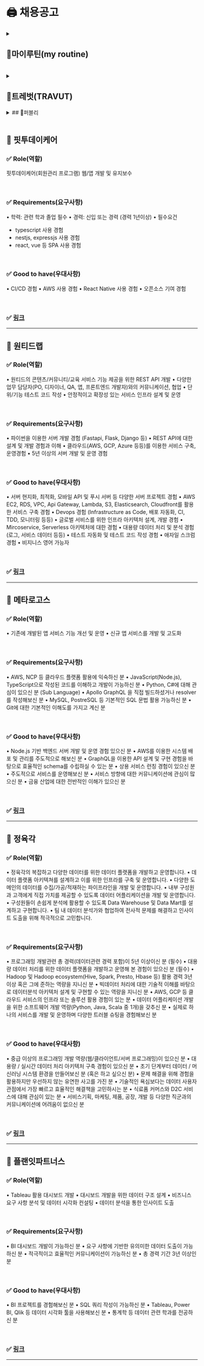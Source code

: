 #  🖨 채용공고



<details>
<summary>

## 🏢마이루틴(my routine)
</summary>

### ✅ Role(역할)

1. 마이루틴 앱/웹 서비스를 만듭니다.
       • 마이루틴 웹 서비스는 React, 모바일 앱은 React Native로 구현하였으며, 일부 네이티브 코드를 제외하고 모두 TypeScript로 작성되어있습니다. 자세한 스택은 아래의 사용 기술 항목을 확인해주세요.
2. 민첩하게 움직입니다.
       • 매일 스크럼을 진행하면서 자신의 상태를 공유합니다. 작업을 진행하며 알게 된 새로운 정보를 이야기하고, 필요하다면 일정을 재조정합니다.
       • 수시로 동료와 소통하며 필요한 도움을 주고 받습니다.
       • 매주 얻은 새로운 정보를 토대로 다음 주의 일정을 함께 계획합니다.
3. 지식을 나누고 함께 성장합니다.
       • 매주 금요일마다 개발 회고를 진행하며 함께 더 잘 해낼 수 있는 방법을 고민합니다.
       • 모든 팀원이 함께하는 코드 리뷰, 페어 프로그래밍을 적극적으로 권장합니다.

<br>



### ✅ Requirements(요구사항)

• 마이루틴이 사용하는 기술에 익숙하거나, 배우는 것에 어려움이 없어야 합니다.
• 적극적이고 안전한 커뮤니케이션을 통해 정보와 지식을 동료와 활발히 공유할 수 있어야 합니다.
• 여러 제약 속에서, 상황과 문제에 대한 이해를 통해 실용적인 변화를 지속적으로 만들 수 있어야 합니다.
• 다양한 환경에서의 개발 경험에 열려있고, 실제로 도전하는 일에서 즐거움을 느낄 수 있어야 합니다.

<br>



### ✅ Good to have(우대사항)

• 유저 경험에 대한 고민을 통해 만들고 있던 소프트웨어를 개선하고, 유저로부터 긍정적인 피드백을 받은 경험이 있으시면 좋습니다.
• 팀의 업무 방식이나 문화에서 문제를 인식하고 긍정적인 방향으로의 변화를 주도한 경험이 있으시면 좋습니다.
• 한번도 경험해보지 못한 새로운 종류의 도전을 맞닥뜨리고 그것을 성취해낸 경험이 있으시면 좋습니다.

<br>



### ✅ [링크](https://www.wanted.co.kr/wd/117346)

</details>

<br>

<details>
<summary>

## 🏢트레벗(TRAVUT)
</summary>

### ✅ Role(역할)

현재 출시 운영 중인 모바일앱 개발 및 운영 지원

• 총 4개 앱 운영 중 (iOS/안드로이드 , 여행자 및 여행 가이드 앱)
• 주요 기술 기반: 
   \- Frontend: ReactNative
   \- Backend: Amazon Serverless (Appsync / Lambda / RDS ) 
• 1~2개월 주기 배포 진행 

<br>



### ✅ Requirements(요구사항)

• (제일 중요!)개발에 열정이 있으신분 
• 풀스택 개발자로 성장하고 싶으신분
• 글로벌 서비스를 구축/운영 해보고 싶으신분

<br>



### ✅ Good to have(우대사항)

• 여행을 좋아하는 개발자
• 앱 출시 경험자
• 팀 프로젝트 경험자

<br>



### ✅ [링크](https://www.wanted.co.kr/wd/104339)

</details>

<details>
<summary>
## 🏢퍼블리
</summary>

### ✅ Role(역할)

• 위하이어(B2B SaaS) or 커리어리 or 퍼블리 멤버십 웹 / 앱 개발
• 확장성/생산성/안정성을 고려하여 서비스 주요 피처(API, Web, App 포함) 개발
• 사용자 문제 해결을 위한 신규 피처(feature) 개발에 관한 논의에 참여


<br>



### ✅ Requirements(요구사항)

• 컴퓨터공학 또는 관련 학문을 전공: Data Structure, OOP, Algorithm, Database, Network 등 컴퓨터 과학의 기초지식에 대한 높은 이해를 갖추신 분
• 함께 협업하는 사람들과 논리적으로 의사소통 할 수 있는 분
• 문제 해결을 위해 필요한 지식을 빠르게 파악하고, 이를 습득하는 것에 자신 있는 사람


<br>



### ✅ Good to have(우대사항)

• 커뮤니케이션 및 협업 경험: 엔지니어 외에 다른 역할을 맡은 사람을 포함하여 3인 이상의 팀(Cross functional team)으로 제품 개발을 해본 경험 (개인 프로젝트 / 팀 프로젝트 무관)
• 태스크 쪼개기, 작업 시간 예측, TDD, 코드 리뷰 등의 애자일 문화에 친숙한 분
• 장기적인 관점으로 확장성 있고 유연하게 설계하는 것이 습관화 되어있는 분
• 평소 코딩 시 성능이나 품질을 위해 노력하시는 분
• 제품 개발을 가설-검증의 iteration을 통해 진행하고 데이터 중심적으로 결정을 내리는 문화에 관심이 많은 분(린 스타트업)
<br>



### ✅ [링크](https://www.jumpit.co.kr/position/5377)
</details>

<br>


## 🏢 핏투데이케어

### ✅ Role(역할)


핏투데이케어(회원관리 프로그램) 웹/앱 개발 및 유지보수


<br>



### ✅ Requirements(요구사항)

• 학력: 관련 학과 졸업 필수
• 경력: 신입 또는 경력 (경력 1년이상)
• 필수요건

- typescript 사용 경험
- nestjs, expressjs 사용 경험
- react, vue 등 SPA 사용 경험

<br>



### ✅ Good to have(우대사항)

• CI/CD 경험
• AWS 사용 경험
• React Native 사용 경험
• 오픈소스 기여 경험

<br>



### ✅ [링크](https://www.jumpit.co.kr/position/10204)

---

## 🏢 원티드랩

### ✅ Role(역할)

• 원티드의 콘텐츠/커뮤니티/교육 서비스 기능 제공을 위한 REST API 개발
• 다양한 업무 담당자(PO, 디자이너, QA, 앱, 프론트엔드 개발자)와의 커뮤니케이션, 협업
• 단위/기능 테스트 코드 작성
• 안정적이고 확장성 있는 서비스 인프라 설계 및 운영

<br>



### ✅ Requirements(요구사항)

• 파이썬을 이용한 서버 개발 경험 (Fastapi, Flask, Django 등)
• REST API에 대한 설계 및 개발 경험과 이해
• 클라우드(AWS, GCP, Azure 등등)를 이용한 서비스 구축, 운영경험
• 5년 이상의 서버 개발 및 운영 경험

<br>



### ✅ Good to have(우대사항)

• 서버 현지화, 최적화, 모바일 API 및 푸시 서버 등 다양한 서버 프로젝트 경험
• AWS EC2, RDS, VPC, Api Gateway, Lambda, S3, Elasticsearch, Cloudfront를 활용한 서비스 구축 경험
• Devops 경험 (Infrastructure as Code, 배포 자동화, CI, TDD, 모니터링 등등)
• 글로벌 서비스를 위한 인프라 아키텍처 설계, 개발 경험
• Mircoservice, Serverless 아키텍처에 대한 경험
• 대용량 데이터 처리 및 분석 경험 (로그, 서비스 데이터 등등)
• 테스트 자동화 및 테스트 코드 작성 경험
• 애자일 스크럼 경험
• 비지니스 영어 가능자

<br>



### ✅ [링크](https://www.wanted.co.kr/wd/120233)

---

## 🏢 메타로고스

### ✅ Role(역할)


• 기존에 개발된 앱 서비스 기능 개선 및 운영
• 신규 앱 서비스를 개발 및 고도화


<br>



### ✅ Requirements(요구사항)

• AWS, NCP 등 클라우드 플랫폼 활용에 익숙하신 분
• JavaScript(Node.js), TypeScript으로 작성된 코드를 이해하고 개발이 가능하신 분
• Python, C#에 대해 관심이 있으신 분 (Sub Language)
• Apollo GraphQL 을 직접 빌드하셨거나 resolver를 작성해보신 분
• MySQL, PostreSQL 등 기본적인 SQL 문법 활용 가능하신 분
• Git에 대한 기본적인 이해도를 가지고 계신 분


<br>



### ✅ Good to have(우대사항)


• Node.js 기반 백엔드 서버 개발 및 운영 경험 있으신 분
• AWS를 이용한 시스템 배포 및 관리를 주도적으로 해보신 분
• GraphQL을 이용한 API 설계 및 구현 경험을 바탕으로 효율적인 schema를 수립하실 수 있는 분
• 상용 서비스 런칭 경험이 있으신 분
• 주도적으로 서비스를 운영해보신 분
• 서비스 방향에 대한 커뮤니케이션에 관심이 많으신 분
• 금융 산업에 대한 전반적인 이해가 있으신 분


<br>



### ✅ [링크](https://www.jumpit.co.kr/position/10408)

---

## 🏢 정육각

### ✅ Role(역할)

• 정육각의 복잡하고 다양한 데이터를 위한 데이터 플랫폼을 개발하고 운영합니다.
• 데이터 플랫폼 아키텍쳐를 설계하고 이를 위한 인프라를 구축 및 운영합니다.
• 다양한 도메인의 데이터를 수집/가공/적재하는 파이프라인을 개발 및 운영합니다.
• 내부 구성원과 고객에게 직접 가치를 제공할 수 있도록 데이터 어플리케이션을 개발 및 운영합니다.
• 구성원들이 손쉽게 분석에 활용할 수 있도록 Data Warehouse 및 Data Mart를 설계하고 구현합니다.
• 팀 내 데이터 분석가와 협업하여 전사적 문제를 해결하고 인사이트 도출을 위해 적극적으로 고민합니다.


<br>



### ✅ Requirements(요구사항)

• 프로그래밍 개발관련 총 경력(데이터관련 경력 포함)이 5년 이상이신 분 (필수)
• 대용량 데이터 처리를 위한 데이터 플랫폼을 개발하고 운영해 본 경험이 있으신 분 (필수)
• Hadoop 및 Hadoop ecosystem(Hive, Spark, Presto, Hbase 등) 활용 경력 3년 이상 혹은 그에 준하는 역량을 지니신 분
• 빅데이터 처리에 대한 기술적 이해를 바탕으로 데이터분석 아키텍처 설계 및 구현할 수 있는 역량을 지니신 분
• AWS, GCP 등 클라우드 서비스의 인프라 또는 솔루션 활용 경험이 있는 분
• 데이터 어플리케이션 개발을 위한 소프트웨어 개발 역량(Python, Java, Scala 중 1개)을 갖추신 분
• 실제로 하나의 서비스를 개발 및 운영하며 다양한 트러블 슈팅을 경험해보신 분


<br>



### ✅ Good to have(우대사항)

• 중급 이상의 프로그래밍 개발 역량(웹/클라이언트/서버 프로그래밍)이 있으신 분
• 대용량 / 실시간 데이터 처리 아키텍처 구축 경험이 있으신 분
• 초기 단계부터 데이터 / 머신러닝 시스템 환경을 만들어보신 분 (혹은 하고 싶으신 분)
• 문제 해결을 위해 경험을 활용하지만 우선하지 않는 유연한 사고를 가진 분
• 기술적인 욕심보다는 데이터 사용자 관점에서 가장 빠르고 효율적인 해결책을 고민하시는 분
• 식료품 커머스와 D2C 서비스에 대해 관심이 있는 분
• 서비스기획, 마케팅, 제품, 공장, 개발 등 다양한 직군과의 커뮤니케이션에 어려움이 없으신 분


<br>



### ✅ [링크](https://www.wanted.co.kr/wd/96333)

---

## 🏢 플랜잇파트너스

### ✅ Role(역할)

• Tableau 활용 대시보드 개발
• 대시보드 개발을 위한 데이터 구조 설계
• 비즈니스 요구 사항 분석 및 데이터 시각화 컨설팅
• 데이터 분석을 통한 인사이트 도출


<br>



### ✅ Requirements(요구사항)

• BI 대시보드 개발이 가능하신 분
• 요구 사항에 기반한 유의미한 데이터 도출이 가능하신 분
• 적극적이고 효율적인 커뮤니케이션이 가능하신 분
• 총 경력 기간 3년 이상인 분


<br>



### ✅ Good to have(우대사항)

• BI 프로젝트를 경험해보신 분
• SQL 쿼리 작성이 가능하신 분
• Tableau, Power BI, Qlik 등 데이터 시각화 툴을 사용해보신 분
• 통계학 등 데이터 관련 학과를 전공하신 분


<br>



### ✅ [링크](https://www.wanted.co.kr/wd/120011)

---

